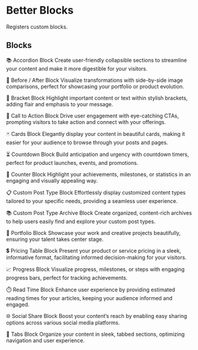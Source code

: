 # Better Blocks

Registers custom blocks.

## Blocks

📚 Accordion Block
Create user-friendly collapsible sections to streamline your content and make it more digestible for your visitors.

📸 Before / After Block
Visualize transformations with side-by-side image comparisons, perfect for showcasing your portfolio or product evolution.

📅 Bracket Block
Highlight important content or text within stylish brackets, adding flair and emphasis to your message.

🚀 Call to Action Block
Drive user engagement with eye-catching CTAs, prompting visitors to take action and connect with your offerings.

🃏 Cards Block
Elegantly display your content in beautiful cards, making it easier for your audience to browse through your posts and pages.

⏳ Countdown Block
Build anticipation and urgency with countdown timers, perfect for product launches, events, and promotions.

🔢 Counter Block
Highlight your achievements, milestones, or statistics in an engaging and visually appealing way.

📋 Custom Post Type Block
Effortlessly display customized content types tailored to your specific needs, providing a seamless user experience.

📚 Custom Post Type Archive Block
Create organized, content-rich archives to help users easily find and explore your custom post types.

🎨 Portfolio Block
Showcase your work and creative projects beautifully, ensuring your talent takes center stage.

💲 Pricing Table Block
Present your product or service pricing in a sleek, informative format, facilitating informed decision-making for your visitors.

📈 Progress Block
Visualize progress, milestones, or steps with engaging progress bars, perfect for tracking achievements.

⏱️ Read Time Block
Enhance user experience by providing estimated reading times for your articles, keeping your audience informed and engaged.

🌐 Social Share Block
Boost your content’s reach by enabling easy sharing options across various social media platforms.

📑 Tabs Block
Organize your content in sleek, tabbed sections, optimizing navigation and user experience.
